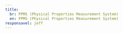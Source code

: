 ```yaml
---
title:
  br: PPMS (Physical Properties Measurement System)
  en: PPMS (Physical Properties Measurement System)
responsavel: jeff
---
```

